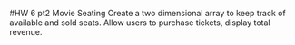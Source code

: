 #HW 6 pt2
Movie Seating
Create a two dimensional array to keep track of available
and sold seats. Allow users to purchase tickets, display 
total revenue.
